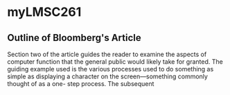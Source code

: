 # myLMSC261

## Outline of Bloomberg's Article

  Section two of the article guides the reader to examine the aspects of computer
function that the general public would likely take for granted. The guiding
example used is the various processes used to do something as simple as
displaying a character on the screen—something commonly thought of as a one-
step process.
  The subsequent 
